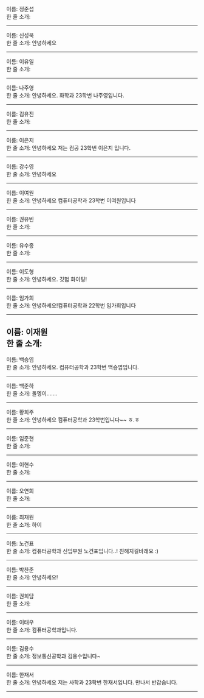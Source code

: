 이름: 정준섭 <br>
한 줄 소개:

---

이름: 신성욱 <br>
한 줄 소개: 안녕하세요

---

이름: 이유일 <br>
한 줄 소개:

---

이름: 나주영 <br>
한 줄 소개: 안녕하세요. 화학과 23학번 나주영입니다. 

---

이름: 김유진 <br>
한 줄 소개:

---

이름: 이은지 <br>
한 줄 소개: 안녕하세요 저는 컴공 23학번 이은지 입니다.

---

이름: 강수영 <br>
한 줄 소개: 안녕하세요

---

이름: 이여원 <br>
한 줄 소개: 안녕하세요 컴퓨터공학과 23학번 이여원입니다

---

이름: 권유빈 <br>
한 줄 소개:

---

이름: 유수종 <br>
한 줄 소개:

---

이름: 이도형 <br>
한 줄 소개: 안녕하세요. 깃헙 화이팅!

---

이름: 임가희 <br>
한 줄 소개: 안녕하세요!컴퓨터공학과 22학번 임가희입니다

---

이름: 이재원 <br>
한 줄 소개:
--

이름: 백승엽 <br>
한 줄 소개: 안녕하세요. 컴퓨터공학과 23학번 백승엽입니다.

---

이름: 백준하 <br>
한 줄 소개: 돌멩이.......

---

이름: 황희주 <br>
한 줄 소개: 안녕하세요 컴퓨터공학과 23학번입니다~~ ㅎ.ㅎ

---

이름: 임준현 <br>
한 줄 소개:

---

이름: 이현수 <br>
한 줄 소개:

---

이름: 오연희 <br>
한 줄 소개:

---

이름: 최재원 <br>
한 줄 소개: 하이

---

이름: 노건표 <br>
한 줄 소개: 컴퓨터공학과 신입부원 노건표입니다..! 친해지길바래요 :)

---

이름: 박찬준 <br>
한 줄 소개: 안녕하세요!

---

이름: 권희담 <br>
한 줄 소개:

---

이름: 이태우 <br>
한 줄 소개: 컴퓨터공학과입니다.

---

이름: 김용수 <br>
한 줄 소개: 정보통신공학과 김용수입니다~

---

이름: 한재서 <br>
한 줄 소개: 안녕하세요 저는 사학과 23학번 한재서입니다. 만나서 반갑습니다.

---
